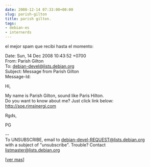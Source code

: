 ```yaml
---  
date: 2008-12-14 07:33:00+00:00  
slug: parish-gilton  
title: parish gilton.  
tags:  
- debian-es  
- internerds  
---  
```

  
el mejor spam que recibi hasta el momento:    
  
   
    
Date: Sun, 14 Dec 2008 10:43:52 +0700    
From: Parish Gilton     
To: debian-devel@lists.debian.org    
Subject: Message from Parish Gilton    
Message-Id:     
    
Hi,    
    
My name is Parish Gilton, sound like Paris Hilton.    
Do you want to know about me? Just click link below:    
http://soe.rjmsinergi.com    
    
Rgds,    
    
PG    
    
--    
To UNSUBSCRIBE, email to debian-devel-REQUEST@lists.debian.org     
with a subject of "unsubscribe". Trouble? Contact listmaster@lists.debian.org        
  
   
    
    
[[ver mas](http://lists.debian.org/debian-devel/2008/12/msg00511.html)]   
